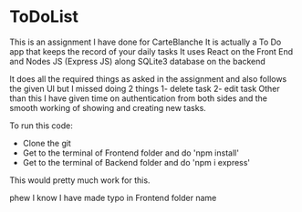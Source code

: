 # ToDoList
This is an assignment I have done for CarteBlanche
It is actually a To Do app that keeps the record of your daily tasks
It uses React on the Front End and
Nodes JS (Express JS) along SQLite3 database on the backend

It does all the required things as asked in the assignment and also 
follows the given UI but I missed doing 2 things 1- delete task 2- edit task
Other than this I have given time on authentication from both sides and the smooth
working of showing and creating new tasks.

To run this code:
- Clone the git
- Get to the terminal of Frontend folder and do 'npm install'
- Get to the terminal of Backend folder and do 'npm i express'

This would pretty much work for this.

phew I know I have made typo in Frontend folder name
